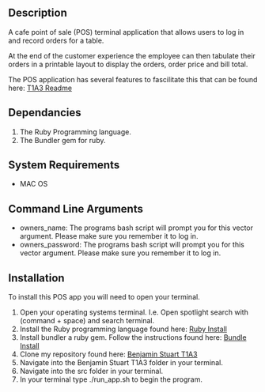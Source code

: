 ## Description

A cafe point of sale (POS) terminal application that allows users to log in and record orders for a table. 

At the end of the customer experience the employee can then tabulate their orders in a printable layout to display the orders, order price and bill total. 

The POS application has several features to fascilitate this that can be found here: [T1A3 Readme](../readme.md)

## Dependancies

1. The Ruby Programming language.
2. The Bundler gem for ruby.

## System Requirements

 - MAC OS

## Command Line Arguments

- owners_name: The programs bash script will prompt you for this vector argument. Please make sure you remember it to log in.
- owners_password: The programs bash script will prompt you for this vector argument. Please make sure you remember it to log in. 

## Installation

To install this POS app you will need to open your terminal. 

1. Open your operating systems terminal. I.e. Open spotlight search with (command + space) and search terminal. 
2. Install the Ruby programming language found here: [Ruby Install](https://www.ruby-lang.org/en/downloads/)
3. Install bundler a ruby gem. Follow the instructions found here: [Bundle Install](https://bundler.io/)
4. Clone my repository found here: [Benjamin Stuart T1A3](https://github.com/BenjaminStuartDev/BenjaminStuart_T1A3)
5. Navigate into the Benjamin Stuart T1A3 folder in your terminal.
6. Navigate into the src folder in your terminal.
7. In your terminal type ./run_app.sh to begin the program.
